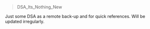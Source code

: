 > DSA_Its_Nothing_New

Just some DSA as a remote back-up and for quick references. Will be updated irregularly.
